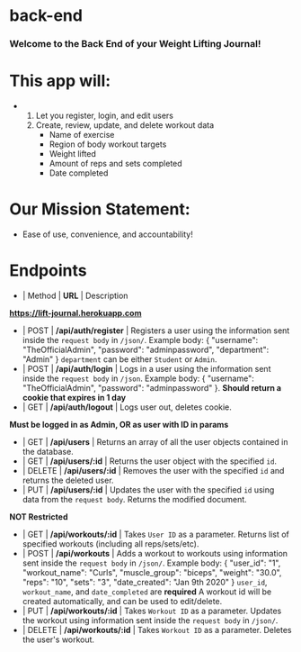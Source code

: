 # back-end

### Welcome to the Back End of your Weight Lifting Journal!

# This app will:

- 1. Let you register, login, and edit users
  2. Create, review, update, and delete workout data
     - Name of exercise
     - Region of body workout targets
     - Weight lifted
     - Amount of reps and sets completed
     - Date completed

# Our Mission Statement:

- Ease of use, convenience, and accountability!

# Endpoints

- | Method | **URL** | Description

<!-- BASE URL -->

**https://lift-journal.herokuapp.com**

<!-- Auth  -->

- | POST | **/api/auth/register** | Registers a user using the information sent inside the `request body` in `/json/`. Example body: { "username": "TheOfficialAdmin", "password": "adminpassword", "department": "Admin" } `department` can be either `Student` or `Admin`.
- | POST | **/api/auth/login** | Logs in a user using the information sent inside the `request body` in `/json`. Example body: { "username": "TheOfficialAdmin", "password": "adminpassword" }. **Should return a cookie that expires in 1 day**
- | GET | **/api/auth/logout** | Logs user out, deletes cookie.

<!-- Users  -->

**Must be logged in as Admin, OR as user with ID in params**

- | GET | **/api/users** | Returns an array of all the user objects contained in the database.
- | GET | **/api/users/:id** | Returns the user object with the specified `id`.
- | DELETE | **/api/users/:id** | Removes the user with the specified `id` and returns the deleted user.
- | PUT | **/api/users/:id** | Updates the user with the specified `id` using data from the `request body`. Returns the modified document.

<!-- Workouts -->

**NOT Restricted**

- | GET | **/api/workouts/:id** | Takes `User ID` as a parameter. Returns list of specified workouts (including all reps/sets/etc).
- | POST | **/api/workouts** | Adds a workout to workouts using information sent inside the `request body` in `/json/`. Example body: { "user_id": "1", "workout_name": "Curls", "muscle_group": "biceps", "weight": "30.0", "reps": "10", "sets": "3", "date_created": "Jan 9th 2020" } `user_id`, `workout_name`, and `date_completed` are **required** A workout id will be created automatically, and can be used to edit/delete.
- | PUT | **/api/workouts/:id** | Takes `Workout ID` as a parameter. Updates the workout using information sent inside the `request body` in `/json/`.
- | DELETE | **/api/workouts/:id** | Takes `Workout ID` as a parameter. Deletes the user's workout.
